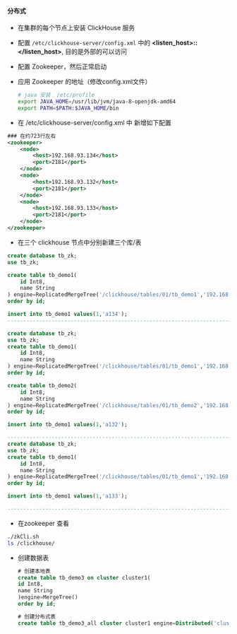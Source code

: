 #### 分布式

- 在集群的每个节点上安装 ClickHouse 服务

- 配置 `/etc/clickhouse-server/config.xml` 中的 **<listen_host>::</listen_host>**, 目的是外部的可以访问

- 配置 Zookeeper，然后正常启动

- 应用 Zookeeper 的地址（修改config.xml文件）

  ```bash
  # java 安装  /etc/profile
  export JAVA_HOME=/usr/lib/jvm/java-8-openjdk-amd64
  export PATH=$PATH:$JAVA_HOME/bin
  ```

-  在 /etc/clickhouse-server/config.xml 中 新增如下配置

  ```xml
  ### 在约723行左右
  <zookeeper>
      <node>
          <host>192.168.93.134</host>
          <port>2181</port>
      </node>
      <node>
          <host>192.168.93.132</host>
          <port>2181</port>
      </node>
      <node>
          <host>192.168.93.133</host>
          <port>2181</port>
      </node>
  </zookeeper>
  ```

- 在三个 clickhouse 节点中分别新建三个库/表

```sql
create database tb_zk;
use tb_zk;

create table tb_demo1(
	id Int8,
    name String
) engine=ReplicatedMergeTree('/clickhouse/tables/01/tb_demo1','192.168.93.134')
order by id;

insert into tb_demo1 values(1,'a134');
---------------------------------------------------------------------------

create database tb_zk;
use tb_zk;
create table tb_demo1(
	id Int8,
    name String
) engine=ReplicatedMergeTree('/clickhouse/tables/01/tb_demo1','192.168.93.132')
order by id;

create table tb_demo2(
	id Int8,
    name String
) engine=ReplicatedMergeTree('/clickhouse/tables/01/tb_demo2','192.168.93.132')
order by id;

insert into tb_demo1 values(1,'a132');

---------------------------------------------------------------------------
create database tb_zk;
use tb_zk;
create table tb_demo1(
	id Int8,
    name String
) engine=ReplicatedMergeTree('/clickhouse/tables/01/tb_demo1','192.168.93.133')
order by id;

insert into tb_demo1 values(1,'a133');

------------------------------------------------------------------------
```

- 在zookeeper 查看

```bash
./zkCli.sh 
ls /clickhouse/
```

- 创建数据表

  ```sql
  # 创建本地表
  create table tb_demo3 on cluster cluster1(
  id Int8,
  name String
  )engine=MergeTree()
  order by id;
  
  # 创建分布式表
  create table tb_demo3_all cluster cluster1 engine=Distributed('cluster1','default','tb_demo3',id)  as tb_demo3;
  ```

  

